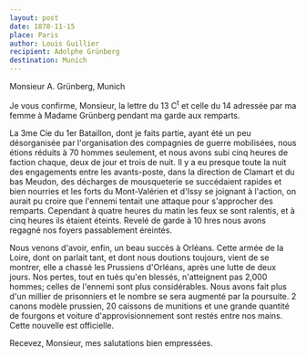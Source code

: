 ```yaml
---
layout: post
date: 1870-11-15
place: Paris
author: Louis Guillier
recipient: Adolphe Grünberg
destination: Munich
---
```


Monsieur A. Grünberg, Munich


Je vous confirme, Monsieur, la lettre du 13 C<sup>t</sup> et celle du 14 adressée par ma
femme à Madame Grünberg pendant ma garde aux remparts.

La 3me Cie du 1er Bataillon, dont je faits partie, ayant été un peu
désorganisée par l'organisation des compagnies de guerre mobilisées, nous
étions réduits à 70 hommes seulement, et nous avons subi cinq heures de faction
chaque, deux de jour et trois de nuit.
Il y a eu presque toute la nuit des engagements entre les avants-poste, dans la
direction de Clamart et du bas Meudon, des décharges de mousqueterie se
succédaient rapides et bien nourries et les forts du Mont-Valérien et d'Issy se
joignant à l'action, on aurait pu croire que l'ennemi tentait une attaque pour
s'approcher des remparts. Cependant à quatre heures du matin les feux se sont
ralentis, et à cinq heures ils étaient éteints.
Revelé de garde à 10 hres nous avons regagné nos foyers passablement éreintés.

Nous venons d'avoir, enfin, un beau succès à Orléans.
Cette armée de la Loire, dont on parlait tant, et dont nous doutions toujours,
vient de se montrer, elle a chassé les Prussiens d'Orléans, après une lutte de
deux jours.
Nos pertes, tout en tués qu'en blessés, n'atteignent pas 2,000 hommes; celles
de l'ennemi sont plus considérables.
Nous avons fait plus d'un millier de prisonniers et le nombre se sera augmenté
par la poursuite. 2 canons modèle prussien, 20 caissons de munitions et une
grande quantité de fourgons et voiture d'approvisionnement sont restés entre
nos mains.
Cette nouvelle est officielle.

Recevez, Monsieur, mes salutations bien empressées.
